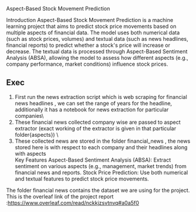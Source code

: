 Aspect-Based Stock Movement Prediction



Introduction
Aspect-Based Stock Movement Prediction is a machine learning project that aims to predict stock price movements based on multiple aspects of financial data. The model uses both numerical data (such as stock prices, volumes) and textual data (such as news headlines, financial reports) to predict whether a stock's price will increase or decrease. The textual data is processed through Aspect-Based Sentiment Analysis (ABSA), allowing the model to assess how different aspects (e.g., company performance, market conditions) influence stock prices.
## Exec
1. First run the news extraction script which is web scraping for financial news headlines , we can set the range of years for the headline, additionally it has a notebook for news extraction for particular companies\
2. These financial news collected company wise are passed to aspect extractor (exact working of the extractor is given in that particular folder{aspects}) \ 
3. These collected news are stored in the folder financial_news , the news stored here is with respect to each company and their headlines along with aspects \
Key Features
Aspect-Based Sentiment Analysis (ABSA): Extract sentiment on various aspects (e.g., management, market trends) from financial news and reports.
Stock Price Prediction: Use both numerical and textual features to predict stock price movements.

The folder financial news contains the dataset we are using for the project.
This is the overleaf link of the project report :https://www.overleaf.com/read/nckkjzsvtnvq#a0a5f0
